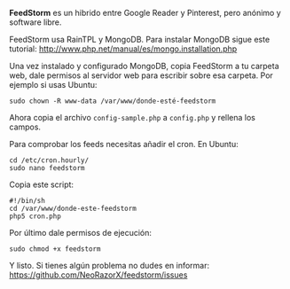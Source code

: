 __FeedStorm__ es un hibrido entre Google Reader y Pinterest,
pero anónimo y software libre.

FeedStorm usa RainTPL y MongoDB. Para instalar MongoDB sigue este tutorial:
http://www.php.net/manual/es/mongo.installation.php

Una vez instalado y configurado MongoDB, copia FeedStorm a tu carpeta web,
dale permisos al servidor web para escribir sobre esa carpeta. Por ejemplo
si usas Ubuntu:

    sudo chown -R www-data /var/www/donde-esté-feedstorm


Ahora copia el archivo `config-sample.php` a `config.php`
y rellena los campos.

Para comprobar los feeds necesitas añadir el cron. En Ubuntu:

    cd /etc/cron.hourly/
    sudo nano feedstorm


Copia este script:

    #!/bin/sh
    cd /var/www/donde-este-feedstorm
    php5 cron.php


Por último dale permisos de ejecución:

    sudo chmod +x feedstorm


Y listo. Si tienes algún problema no dudes en informar:
https://github.com/NeoRazorX/feedstorm/issues
